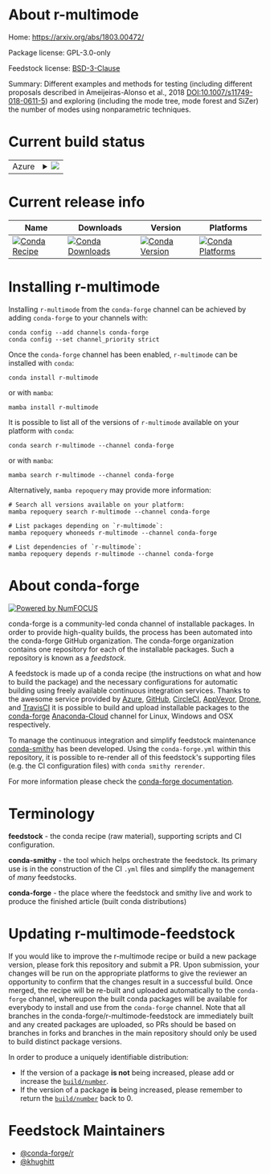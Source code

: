 About r-multimode
=================

Home: https://arxiv.org/abs/1803.00472/

Package license: GPL-3.0-only

Feedstock license: [BSD-3-Clause](https://github.com/conda-forge/r-multimode-feedstock/blob/main/LICENSE.txt)

Summary: Different examples and methods for testing (including different proposals described in Ameijeiras-Alonso et al., 2018 <DOI:10.1007/s11749-018-0611-5>) and exploring (including the mode tree, mode forest and SiZer) the number of modes using nonparametric techniques.

Current build status
====================


<table>
    
  <tr>
    <td>Azure</td>
    <td>
      <details>
        <summary>
          <a href="https://dev.azure.com/conda-forge/feedstock-builds/_build/latest?definitionId=7338&branchName=main">
            <img src="https://dev.azure.com/conda-forge/feedstock-builds/_apis/build/status/r-multimode-feedstock?branchName=main">
          </a>
        </summary>
        <table>
          <thead><tr><th>Variant</th><th>Status</th></tr></thead>
          <tbody><tr>
              <td>linux_64_r_base4.1</td>
              <td>
                <a href="https://dev.azure.com/conda-forge/feedstock-builds/_build/latest?definitionId=7338&branchName=main">
                  <img src="https://dev.azure.com/conda-forge/feedstock-builds/_apis/build/status/r-multimode-feedstock?branchName=main&jobName=linux&configuration=linux_64_r_base4.1" alt="variant">
                </a>
              </td>
            </tr><tr>
              <td>linux_64_r_base4.2</td>
              <td>
                <a href="https://dev.azure.com/conda-forge/feedstock-builds/_build/latest?definitionId=7338&branchName=main">
                  <img src="https://dev.azure.com/conda-forge/feedstock-builds/_apis/build/status/r-multimode-feedstock?branchName=main&jobName=linux&configuration=linux_64_r_base4.2" alt="variant">
                </a>
              </td>
            </tr><tr>
              <td>osx_64_r_base4.1</td>
              <td>
                <a href="https://dev.azure.com/conda-forge/feedstock-builds/_build/latest?definitionId=7338&branchName=main">
                  <img src="https://dev.azure.com/conda-forge/feedstock-builds/_apis/build/status/r-multimode-feedstock?branchName=main&jobName=osx&configuration=osx_64_r_base4.1" alt="variant">
                </a>
              </td>
            </tr><tr>
              <td>osx_64_r_base4.2</td>
              <td>
                <a href="https://dev.azure.com/conda-forge/feedstock-builds/_build/latest?definitionId=7338&branchName=main">
                  <img src="https://dev.azure.com/conda-forge/feedstock-builds/_apis/build/status/r-multimode-feedstock?branchName=main&jobName=osx&configuration=osx_64_r_base4.2" alt="variant">
                </a>
              </td>
            </tr><tr>
              <td>win_64</td>
              <td>
                <a href="https://dev.azure.com/conda-forge/feedstock-builds/_build/latest?definitionId=7338&branchName=main">
                  <img src="https://dev.azure.com/conda-forge/feedstock-builds/_apis/build/status/r-multimode-feedstock?branchName=main&jobName=win&configuration=win_64_" alt="variant">
                </a>
              </td>
            </tr>
          </tbody>
        </table>
      </details>
    </td>
  </tr>
</table>

Current release info
====================

| Name | Downloads | Version | Platforms |
| --- | --- | --- | --- |
| [![Conda Recipe](https://img.shields.io/badge/recipe-r--multimode-green.svg)](https://anaconda.org/conda-forge/r-multimode) | [![Conda Downloads](https://img.shields.io/conda/dn/conda-forge/r-multimode.svg)](https://anaconda.org/conda-forge/r-multimode) | [![Conda Version](https://img.shields.io/conda/vn/conda-forge/r-multimode.svg)](https://anaconda.org/conda-forge/r-multimode) | [![Conda Platforms](https://img.shields.io/conda/pn/conda-forge/r-multimode.svg)](https://anaconda.org/conda-forge/r-multimode) |

Installing r-multimode
======================

Installing `r-multimode` from the `conda-forge` channel can be achieved by adding `conda-forge` to your channels with:

```
conda config --add channels conda-forge
conda config --set channel_priority strict
```

Once the `conda-forge` channel has been enabled, `r-multimode` can be installed with `conda`:

```
conda install r-multimode
```

or with `mamba`:

```
mamba install r-multimode
```

It is possible to list all of the versions of `r-multimode` available on your platform with `conda`:

```
conda search r-multimode --channel conda-forge
```

or with `mamba`:

```
mamba search r-multimode --channel conda-forge
```

Alternatively, `mamba repoquery` may provide more information:

```
# Search all versions available on your platform:
mamba repoquery search r-multimode --channel conda-forge

# List packages depending on `r-multimode`:
mamba repoquery whoneeds r-multimode --channel conda-forge

# List dependencies of `r-multimode`:
mamba repoquery depends r-multimode --channel conda-forge
```


About conda-forge
=================

[![Powered by
NumFOCUS](https://img.shields.io/badge/powered%20by-NumFOCUS-orange.svg?style=flat&colorA=E1523D&colorB=007D8A)](https://numfocus.org)

conda-forge is a community-led conda channel of installable packages.
In order to provide high-quality builds, the process has been automated into the
conda-forge GitHub organization. The conda-forge organization contains one repository
for each of the installable packages. Such a repository is known as a *feedstock*.

A feedstock is made up of a conda recipe (the instructions on what and how to build
the package) and the necessary configurations for automatic building using freely
available continuous integration services. Thanks to the awesome service provided by
[Azure](https://azure.microsoft.com/en-us/services/devops/), [GitHub](https://github.com/),
[CircleCI](https://circleci.com/), [AppVeyor](https://www.appveyor.com/),
[Drone](https://cloud.drone.io/welcome), and [TravisCI](https://travis-ci.com/)
it is possible to build and upload installable packages to the
[conda-forge](https://anaconda.org/conda-forge) [Anaconda-Cloud](https://anaconda.org/)
channel for Linux, Windows and OSX respectively.

To manage the continuous integration and simplify feedstock maintenance
[conda-smithy](https://github.com/conda-forge/conda-smithy) has been developed.
Using the ``conda-forge.yml`` within this repository, it is possible to re-render all of
this feedstock's supporting files (e.g. the CI configuration files) with ``conda smithy rerender``.

For more information please check the [conda-forge documentation](https://conda-forge.org/docs/).

Terminology
===========

**feedstock** - the conda recipe (raw material), supporting scripts and CI configuration.

**conda-smithy** - the tool which helps orchestrate the feedstock.
                   Its primary use is in the construction of the CI ``.yml`` files
                   and simplify the management of *many* feedstocks.

**conda-forge** - the place where the feedstock and smithy live and work to
                  produce the finished article (built conda distributions)


Updating r-multimode-feedstock
==============================

If you would like to improve the r-multimode recipe or build a new
package version, please fork this repository and submit a PR. Upon submission,
your changes will be run on the appropriate platforms to give the reviewer an
opportunity to confirm that the changes result in a successful build. Once
merged, the recipe will be re-built and uploaded automatically to the
`conda-forge` channel, whereupon the built conda packages will be available for
everybody to install and use from the `conda-forge` channel.
Note that all branches in the conda-forge/r-multimode-feedstock are
immediately built and any created packages are uploaded, so PRs should be based
on branches in forks and branches in the main repository should only be used to
build distinct package versions.

In order to produce a uniquely identifiable distribution:
 * If the version of a package **is not** being increased, please add or increase
   the [``build/number``](https://docs.conda.io/projects/conda-build/en/latest/resources/define-metadata.html#build-number-and-string).
 * If the version of a package **is** being increased, please remember to return
   the [``build/number``](https://docs.conda.io/projects/conda-build/en/latest/resources/define-metadata.html#build-number-and-string)
   back to 0.

Feedstock Maintainers
=====================

* [@conda-forge/r](https://github.com/conda-forge/r/)
* [@khughitt](https://github.com/khughitt/)


